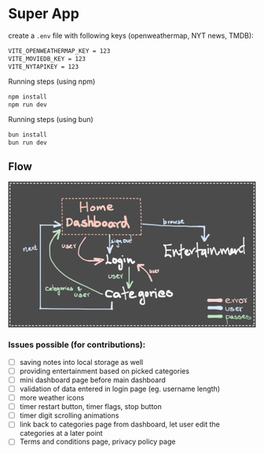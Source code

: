 # Super App

create a `.env` file with following keys (openweathermap, NYT news, TMDB):
```env
VITE_OPENWEATHERMAP_KEY = 123
VITE_MOVIEDB_KEY = 123
VITE_NYTAPIKEY = 123
```


Running steps (using npm)
```
npm install
npm run dev
```

Running steps (using bun)
```
bun install
bun run dev
```

## Flow
![](./flow.svg)

### Issues possible (for contributions):
- [ ] saving notes into local storage as well
- [ ] providing entertainment based on picked categories
- [ ] mini dashboard page before main dashboard
- [ ] validation of data entered in login page (eg. username length)
- [ ] more weather icons
- [ ] timer restart button, timer flags, stop button
- [ ] timer digit scrolling animations
- [ ] link back to categories page from dashboard, 
    let user edit the categories at a later point
- [ ] Terms and conditions page, privacy policy page
